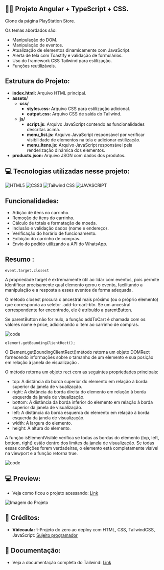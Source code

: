 ## 🏋️‍♂️ Projeto Angular + TypeScript + CSS.  

Clone da página PlayStation Store.  <br>

Os temas abordados são:<br>

- Manipulação do DOM.
- Manipulação de eventos.
- Atualização de elementos dinamicamente com JavaScript. 
- Alerta de tela com Toastify e validação de formulários.
- Uso do framework CSS Tailwind para estilização.
- Funções reutilizáveis.<br>

## Estrutura do Projeto:

- **index.html:** Arquivo HTML principal.
- **assets/**
  - **css/**
    - **styles.css:** Arquivo CSS para estilização adicional.
    - **output.css:** Arquivo CSS de saída do Tailwind.
  - **js/**
    - **script.js:** Arquivo JavaScript contendo as funcionalidades descritas acima.
    - **menu_list.js:** Arquivo JavaScript responsável por verificar visibilidade de elementos na tela e adicionar estilização.
    - **menu_itens.js:** Arquivo JavaScript responsável pela renderização dinâmica dos elementos.
- **products.json:** Arquivo JSON com dados dos produtos.

## 💻 Tecnologias utilizadas nesse projeto:

<div style="display: inline_block">
  <img alt="HTML5" src="https://img.shields.io/badge/HTML5-E34F26?style=for-the-badge&logo=html5&logoColor=white">
  <img alt="CSS3" src="https://img.shields.io/badge/CSS3-1572B6?style=for-the-badge&logo=css3&logoColor=white">
  <img alt="Tailwind CSS" src="https://img.shields.io/badge/Tailwind_CSS-38B2AC?style=for-the-badge&logo=tailwind-css&logoColor=white">
  <img alt="JAVASCRIPT" src="https://img.shields.io/badge/JavaScript-323330?style=for-the-badge&logo=javascript&logoColor=F7DF1E">
</div>

## Funcionalidades:

- Adição de itens no carrinho.
- Remoção de itens do carrinho.
- Cálculo de totais e formatação de moeda.
- Inclusão e validação dados (nome e endereço) .
- Verificação do horário de funcionamento.
- Exibição do carrinho de compras.
- Envio do pedido utilizando a API do WhatsApp.

## Resumo :

`event.target.closest`

A propriedade target é extremamente útil ao lidar com eventos, pois permite identificar precisamente qual elemento gerou o evento, facilitando a manipulação e a resposta a esses eventos de forma adequada.

O método closest procura o ancestral mais próximo (ou o próprio elemento) que corresponda ao seletor .add-to-cart-btn. Se um ancestral correspondente for encontrado, ele é atribuído a parentButton.

Se parentButton não for nulo, a função addToCart é chamada com os valores name e price, adicionando o item ao carrinho de compras.

![code](assets/img/code.png)

`element.getBoundingClientRect();`

O Element.getBoundingClientRect()método retorna um objeto DOMRect fornecendo informações sobre o tamanho de um elemento e sua posição em relação à janela de visualização .

O método retorna um objeto rect com as seguintes propriedades principais:

- top: A distância da borda superior do elemento em relação à borda superior da janela de visualização.
- right: A distância da borda direita do elemento em relação à borda esquerda da janela de visualização.
- bottom: A distância da borda inferior do elemento em relação à borda superior da janela de visualização.
- left: A distância da borda esquerda do elemento em relação à borda esquerda da janela de visualização.
- width: A largura do elemento.
- height: A altura do elemento.

A função isElementVisible verifica se todas as bordas do elemento (top, left, bottom, right) estão dentro dos limites da janela de visualização. Se todas essas condições forem verdadeiras, o elemento está completamente visível na viewport e a função retorna true.

![code](assets/img/code2.png)

## 💻 Preview:
- Veja como ficou o projeto acessando: [Link](https://javascript-hamburgueria.vercel.app/)
  
![Imagem do Projeto](assets/img/tela.png)

## 📌 Créditos:
- **Videoaula:** ✨Projeto do zero ao deploy com HTML, CSS, TailwindCSS, JavaScript:
  [Sujeito programador](https://www.youtube.com/@Sujeitoprogramador)

## 📄 Documentação:
- Veja a documentação completa do Tailwind: [Link](https://tailwindcss.com/docs/installation)



